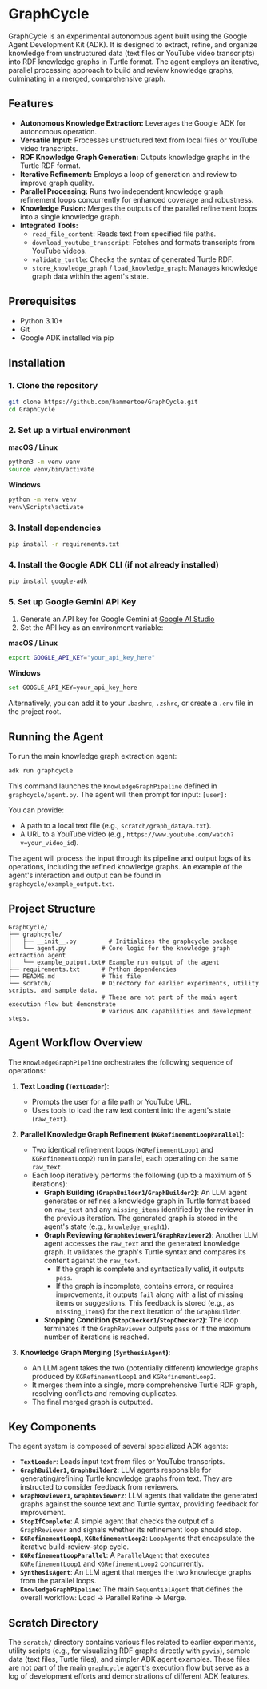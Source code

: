 # GraphCycle

GraphCycle is an experimental autonomous agent built using the Google Agent Development Kit (ADK). It is designed to extract, refine, and organize knowledge from unstructured data (text files or YouTube video transcripts) into RDF knowledge graphs in Turtle format. The agent employs an iterative, parallel processing approach to build and review knowledge graphs, culminating in a merged, comprehensive graph.

## Features

*   **Autonomous Knowledge Extraction:** Leverages the Google ADK for autonomous operation.
*   **Versatile Input:** Processes unstructured text from local files or YouTube video transcripts.
*   **RDF Knowledge Graph Generation:** Outputs knowledge graphs in the Turtle RDF format.
*   **Iterative Refinement:** Employs a loop of generation and review to improve graph quality.
*   **Parallel Processing:** Runs two independent knowledge graph refinement loops concurrently for enhanced coverage and robustness.
*   **Knowledge Fusion:** Merges the outputs of the parallel refinement loops into a single knowledge graph.
*   **Integrated Tools:**
    *   `read_file_content`: Reads text from specified file paths.
    *   `download_youtube_transcript`: Fetches and formats transcripts from YouTube videos.
    *   `validate_turtle`: Checks the syntax of generated Turtle RDF.
    *   `store_knowledge_graph` / `load_knowledge_graph`: Manages knowledge graph data within the agent's state.

## Prerequisites

*   Python 3.10+
*   Git
*   Google ADK installed via pip

## Installation

### 1. Clone the repository

```bash
git clone https://github.com/hammertoe/GraphCycle.git
cd GraphCycle
```

### 2. Set up a virtual environment

**macOS / Linux**

```bash
python3 -m venv venv
source venv/bin/activate
```

**Windows**

```bash
python -m venv venv
venv\Scripts\activate
```

### 3. Install dependencies

```bash
pip install -r requirements.txt
```

### 4. Install the Google ADK CLI (if not already installed)

```bash
pip install google-adk
```

### 5. Set up Google Gemini API Key

1.  Generate an API key for Google Gemini at [Google AI Studio](https://aistudio.google.com/app/apikey)
2.  Set the API key as an environment variable:

**macOS / Linux**

```bash
export GOOGLE_API_KEY="your_api_key_here"
```

**Windows**

```bash
set GOOGLE_API_KEY=your_api_key_here
```

Alternatively, you can add it to your `.bashrc`, `.zshrc`, or create a `.env` file in the project root.

## Running the Agent

To run the main knowledge graph extraction agent:

```bash
adk run graphcycle
```

This command launches the `KnowledgeGraphPipeline` defined in `graphcycle/agent.py`. The agent will then prompt for input:
`[user]: `

You can provide:
*   A path to a local text file (e.g., `scratch/graph_data/a.txt`).
*   A URL to a YouTube video (e.g., `https://www.youtube.com/watch?v=your_video_id`).

The agent will process the input through its pipeline and output logs of its operations, including the refined knowledge graphs. An example of the agent's interaction and output can be found in `graphcycle/example_output.txt`.

## Project Structure

```
GraphCycle/
├── graphcycle/
│   ├── __init__.py         # Initializes the graphcycle package
│   └── agent.py          # Core logic for the knowledge graph extraction agent
│   └── example_output.txt# Example run output of the agent
├── requirements.txt      # Python dependencies
├── README.md             # This file
└── scratch/              # Directory for earlier experiments, utility scripts, and sample data.
                          # These are not part of the main agent execution flow but demonstrate
                          # various ADK capabilities and development steps.
```

## Agent Workflow Overview

The `KnowledgeGraphPipeline` orchestrates the following sequence of operations:

1.  **Text Loading (`TextLoader`)**:
    *   Prompts the user for a file path or YouTube URL.
    *   Uses tools to load the raw text content into the agent's state (`raw_text`).

2.  **Parallel Knowledge Graph Refinement (`KGRefinementLoopParallel`)**:
    *   Two identical refinement loops (`KGRefinementLoop1` and `KGRefinementLoop2`) run in parallel, each operating on the same `raw_text`.
    *   Each loop iteratively performs the following (up to a maximum of 5 iterations):
        *   **Graph Building (`GraphBuilder1`/`GraphBuilder2`)**: An LLM agent generates or refines a knowledge graph in Turtle format based on `raw_text` and any `missing_items` identified by the reviewer in the previous iteration. The generated graph is stored in the agent's state (e.g., `knowledge_graph1`).
        *   **Graph Reviewing (`GraphReviewer1`/`GraphReviewer2`)**: Another LLM agent accesses the `raw_text` and the generated knowledge graph. It validates the graph's Turtle syntax and compares its content against the `raw_text`.
            *   If the graph is complete and syntactically valid, it outputs `pass`.
            *   If the graph is incomplete, contains errors, or requires improvements, it outputs `fail` along with a list of missing items or suggestions. This feedback is stored (e.g., as `missing_items`) for the next iteration of the `GraphBuilder`.
        *   **Stopping Condition (`StopChecker1`/`StopChecker2`)**: The loop terminates if the `GraphReviewer` outputs `pass` or if the maximum number of iterations is reached.

3.  **Knowledge Graph Merging (`SynthesisAgent`)**:
    *   An LLM agent takes the two (potentially different) knowledge graphs produced by `KGRefinementLoop1` and `KGRefinementLoop2`.
    *   It merges them into a single, more comprehensive Turtle RDF graph, resolving conflicts and removing duplicates.
    *   The final merged graph is outputted.

## Key Components

The agent system is composed of several specialized ADK agents:

*   **`TextLoader`**: Loads input text from files or YouTube transcripts.
*   **`GraphBuilder1`, `GraphBuilder2`**: LLM agents responsible for generating/refining Turtle knowledge graphs from text. They are instructed to consider feedback from reviewers.
*   **`GraphReviewer1`, `GraphReviewer2`**: LLM agents that validate the generated graphs against the source text and Turtle syntax, providing feedback for improvement.
*   **`StopIfComplete`**: A simple agent that checks the output of a `GraphReviewer` and signals whether its refinement loop should stop.
*   **`KGRefinementLoop1`, `KGRefinementLoop2`**: `LoopAgent`s that encapsulate the iterative build-review-stop cycle.
*   **`KGRefinementLoopParallel`**: A `ParallelAgent` that executes `KGRefinementLoop1` and `KGRefinementLoop2` concurrently.
*   **`SynthesisAgent`**: An LLM agent that merges the two knowledge graphs from the parallel loops.
*   **`KnowledgeGraphPipeline`**: The main `SequentialAgent` that defines the overall workflow: Load -> Parallel Refine -> Merge.

## Scratch Directory

The `scratch/` directory contains various files related to earlier experiments, utility scripts (e.g., for visualizing RDF graphs directly with `pyvis`), sample data (text files, Turtle files), and simpler ADK agent examples. These files are not part of the main `graphcycle` agent's execution flow but serve as a log of development efforts and demonstrations of different ADK features.
